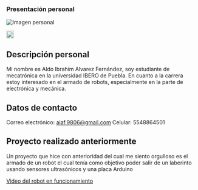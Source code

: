### Presentación personal

![Imagen personal](recursos/imgs/20251020_125704.jpg)

<img src="../recursos/imgs/20251020_125704.jpg" alt="Imagen personal" width="20">

## Descripción personal
Mi nombre es Aldo Ibrahim Alvarez Fernández, soy estudiante de mecatrónica en la universidad IBERO de Puebla. En cuanto a la carrera estoy interesado en el armado de robots, especialmente en la parte de electrónica y mecánica.

## Datos de contacto
Correo electrónico: aiaf.9806@gmail.com
Celular: 5548864501

## Proyecto realizado anteriormente
Un proyecto que hice con anterioridad del cual me siento orgulloso es el armado de un robot el cual tenía como objetivo poder salir de un laberinto usando sensores ultrasónicos y una placa Arduino

[Video del robot en funcionamiento](https://drive.google.com/file/d/1knKkPT8mbaSQ2rapCiuHYpQpysLO0NIK/view?usp=sharing)

